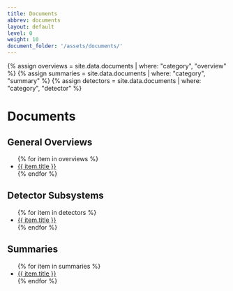 ```yaml
---
title: Documents
abbrev: documents
layout: default
level: 0
weight: 10
document_folder: '/assets/documents/'
---
```


{% assign overviews = site.data.documents | where: "category", "overview" %}
{% assign summaries = site.data.documents | where: "category", "summary" %}
{% assign detectors = site.data.documents | where: "category", "detector" %}

# Documents

## General Overviews
<ul>
{% for item in overviews %}
<li><a href="{{ page.document_folder | append: item.name | relative_url }}" target="_blank">{{ item.title }}</a></li>
{% endfor %}
</ul>

## Detector Subsystems
<ul>
{% for item in detectors %}
<li><a href="{{ page.document_folder | append: item.name | relative_url }}" target="_blank">{{ item.title }}</a></li>
{% endfor %}
</ul>

## Summaries
<ul>
{% for item in summaries %}
<li><a href="{{ page.document_folder | append: item.name | relative_url }}" target="_blank">{{ item.title }}</a></li>
{% endfor %}
</ul>
